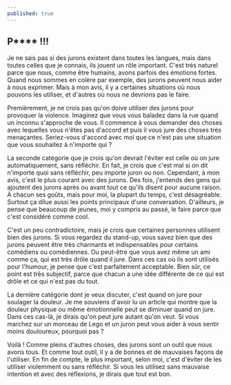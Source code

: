 ```yaml
---
published: true
---
```

## P**** !!!

Je ne sais pas si des jurons existent dans toutes les langues, mais dans toutes celles que je connais, ils jouent un rôle important. C'est très naturel parce que nous, comme être humains, avons parfois des émotions fortes. Quand nous sommes en colère par exemple, des jurons peuvent nous aider à nous exprimer. Mais à mon avis, il y a certaines situations où nous pouvons les utiliser, et d'autres où nous ne devrions pas le faire.

Premièrement, je ne crois pas qu'on doive utiliser des jurons pour provoquer la violence. Imaginez que vous vous baladez dans la rue quand un inconnu s'approche de vous. Il commence à vous demander des choses avec lequelles vous n'êtes pas d'accord et puis il vous jure des choses très menaçantes. Seriez-vous d'accord avec moi que ce n'est pas une situation que vous souhaitez à n'importe qui ?

La seconde catégorie que je crois qu'on devrait l'éviter est celle où on jure automatiquement, sans réfléchir. En fait, je crois que c'est mal si on dit n'importe quoi sans réfléchir, peu importe juron ou non. Cependant, à mon avis, c'est le plus courant avec des jurons. Des fois, j'entends des gens qui ajoutent des jurons après ou avant tout ce qu'ils disent pour aucune raison. À chacun ses goûts, mais pour moi, la plupart du temps, c'est désagréable. Surtout ça dilue aussi les points principaux d'une conversation. D'ailleurs, je pense que beaucoup de jeunes, moi y compris au passé, le faire parce que c'est considéré comme cool.

C'est un peu contradictoire, mais je crois que certaines personnes utilisent bien des jurons. Si vous regardez du stand-up, vous savez bien que des jurons peuvent être très charmants et indispensables pour certains comédiens ou comédiennes. Ou peut-être que vous avez même un ami comme ça, qui est très drôle quand il jure. Dans ces cas où ils sont utilisés pour l'humour, je pense que c'est parfaitement acceptable. Bien sûr, ce point est très subjectif, parce que chacun a une idée différente de ce qui est drôle et ce qui n'est pas du tout.

La dernière catégorie dont je veux discuter, c'est quand on jure pour soulager la douleur. Je me souviens d'avoir lu un article qui montre que la douleur physique ou même émotionnelle peut se diminuer quand on jure. Dans ces cas-là, je dirais qu'on peut jure autant qu'on veut. Si vous marchez sur un morceau de Lego et un juron peut vous aider à vous sentir moins douloureux, pourquoi pas ?

Voilà ! Comme pleins d'autres choses, des jurons sont un outil que nous avons tous. Et comme tout outil, il y a de bonnes et de mauvaises façons de l'utiliser. En fin de compte, le plus important, selon moi, c'est d'éviter de les utiliser violemment ou sans réfléchir. Si vous les utilisez sans mauvaise intention et avec des réflexions, je dirais que tout est bon.
